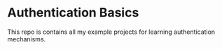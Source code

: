 # Authentication Basics
This repo is contains all my example projects for learning authentication mechanisms.
